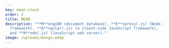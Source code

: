 ```yaml
---
key: mean-stack
order: 2
title: MEAN
description: "**M**ongoDB (document database), **E**xpress(.js) (Node.js web
  framework), **A**ngular(.js) (a client-side JavaScript framework),
  and **N**ode(.js) (JavaScript web server)."
image: /uploads/mongo.webp
---
```

